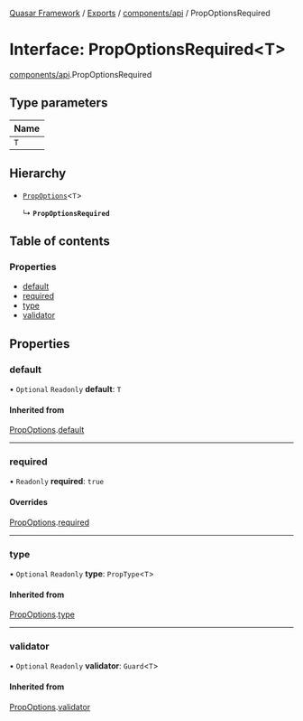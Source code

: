 [Quasar Framework](../index.md) / [Exports](../modules.md) / [components/api](../modules/components_api.md) / PropOptionsRequired

# Interface: PropOptionsRequired<T\>

[components/api](../modules/components_api.md).PropOptionsRequired

## Type parameters

| Name |
| :------ |
| `T` |

## Hierarchy

- [`PropOptions`](components_api.PropOptions.md)<`T`\>

  ↳ **`PropOptionsRequired`**

## Table of contents

### Properties

- [default](components_api.PropOptionsRequired.md#default)
- [required](components_api.PropOptionsRequired.md#required)
- [type](components_api.PropOptionsRequired.md#type)
- [validator](components_api.PropOptionsRequired.md#validator)

## Properties

### default

• `Optional` `Readonly` **default**: `T`

#### Inherited from

[PropOptions](components_api.PropOptions.md).[default](components_api.PropOptions.md#default)

___

### required

• `Readonly` **required**: ``true``

#### Overrides

[PropOptions](components_api.PropOptions.md).[required](components_api.PropOptions.md#required)

___

### type

• `Optional` `Readonly` **type**: `PropType`<`T`\>

#### Inherited from

[PropOptions](components_api.PropOptions.md).[type](components_api.PropOptions.md#type)

___

### validator

• `Optional` `Readonly` **validator**: `Guard`<`T`\>

#### Inherited from

[PropOptions](components_api.PropOptions.md).[validator](components_api.PropOptions.md#validator)

